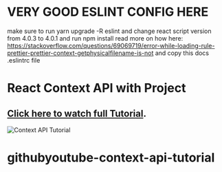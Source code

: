 # VERY GOOD ESLINT CONFIG HERE
make sure to run yarn upgrade -R eslint and change react script version from 4.0.3 to 4.0.1 and run npm install
read more on how here: https://stackoverflow.com/questions/69069719/error-while-loading-rule-prettier-prettier-context-getphysicalfilename-is-not
and copy this docs .eslintrc file
# React Context API with Project

## [Click here to watch full Tutorial](https://www.youtube.com/watch?v=gQ_l-1zpVBo).

![Context API Tutorial](https://res.cloudinary.com/piyushproj/image/upload/v1625635711/ContexttHUMB_lojtnv.png)
# githubyoutube-context-api-tutorial

